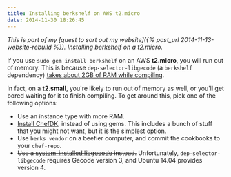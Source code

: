 ```yaml
---
title: Installing berkshelf on AWS t2.micro
date: 2014-11-30 18:26:45
---
```


*This is part of my [quest to sort out my website]({% post_url 2014-11-13-website-rebuild %}).
Installing berkshelf on a t2.micro.*

If you use `sudo gem install berkshelf` on an AWS **t2.micro**, you will run
out of memory. This is because `dep-selector-libgecode` (a `berkshelf`
dependency) [takes about 2GB of RAM while
compiling](https://github.com/opscode/dep-selector-libgecode#requirements).

In fact, on a **t2.small**, you're likely to run out of memory as well, or
you'll get bored waiting for it to finish compiling. To get around this, pick
one of the following options:

* Use an instance type with more RAM.
* [Install ChefDK](http://downloads.getchef.com/chef-dk/), instead of using
  gems. This includes a bunch of stuff that you might not want, but it is the
  simplest option.
* Use `berks vendor` on a beefier computer, and commit the cookbooks to your
  `chef-repo`.
* <del>Use a [system-installed
  libgecode](https://github.com/opscode/dep-selector-libgecode#using-a-system-gecode-instead)
  instead.</del> Unfortunately, `dep-selector-libgecode` requires Gecode
  version 3, and Ubuntu 14.04 provides version 4.
